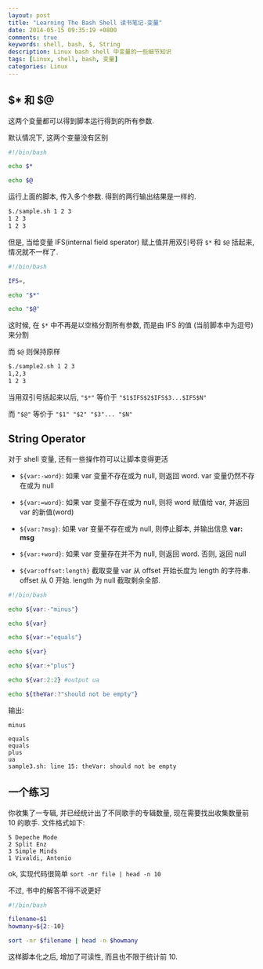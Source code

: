 ```yaml
---
layout: post
title: "Learning The Bash Shell 读书笔记-变量"
date: 2014-05-15 09:35:19 +0800
comments: true
keywords: shell, bash, $, String
description: Linux bash shell 中变量的一些细节知识
tags: [Linux, shell, bash, 变量]
categories: Linux
---
```



<!--more-->

## $\* 和 $@
这两个变量都可以得到脚本运行得到的所有参数.

默认情况下, 这两个变量没有区别

```bash sample.sh
#!/bin/bash

echo $*

echo $@
```

运行上面的脚本, 传入多个参数. 得到的两行输出结果是一样的.

```bash
$./sample.sh 1 2 3
1 2 3
1 2 3
```

但是, 当给变量 IFS(internal field sperator) 赋上值并用双引号将 `$*` 和 `$@`
括起来, 情况就不一样了.

```bash sample2.sh
#!/bin/bash

IFS=,

echo "$*"

echo "$@"
```

这时候, 在 `$*` 中不再是以空格分割所有参数, 而是由 IFS 的值 (当前脚本中为逗号)来分割

而 `$@` 则保持原样

```bash
$./sample2.sh 1 2 3
1,2,3
1 2 3
```

当用双引号括起来以后, `"$*"` 等价于 `"$1$IFS$2$IFS$3...$IFS$N"`

而 `"$@"` 等价于 `"$1" "$2" "$3"... "$N"`

## String Operator

对于 shell 变量, 还有一些操作符可以让脚本变得更活

* `${var:-word}`: 如果 var 变量不存在或为 null, 则返回 word. var 变量仍然不存在或为 null

* `${var:=word}`: 如果 var 变量不存在或为 null, 则将 word 赋值给 var, 并返回 var 的新值(word)

* `${var:?msg}`: 如果 var 变量不存在或为 null, 则停止脚本, 并输出信息 **var: msg**

* `${var:+word}`: 如果 var 变量存在并不为 null, 则返回 word. 否则, 返回 null

* `${var:offset:length}` 截取变量 var 从 offset 开始长度为 length 的字符串.  offset 从 0 开始. length 为 null 截取剩余全部.

```bash sample3.sh
#!/bin/bash

echo ${var:-"minus"}

echo ${var}

echo ${var:="equals"}

echo ${var}

echo ${var:+"plus"}

echo ${var:2:2} #output ua

echo ${theVar:?"should not be empty"}
```

输出:
```
minus

equals
equals
plus
ua
sample3.sh: line 15: theVar: should not be empty
```

## 一个练习
你收集了一专辑, 并已经统计出了不同歌手的专辑数量, 现在需要找出收集数量前 10 的歌手. 文件格式如下:
```text file
5 Depeche Mode
2 Split Enz
3 Simple Minds
1 Vivaldi, Antonio
```

ok, 实现代码很简单 `sort -nr file | head -n 10`

不过, 书中的解答不得不说更好
```bash
#!/bin/bash

filename=$1
howmany=${2:-10}

sort -nr $filename | head -n $howmany
```

这样脚本化之后, 增加了可读性, 而且也不限于统计前 10.
